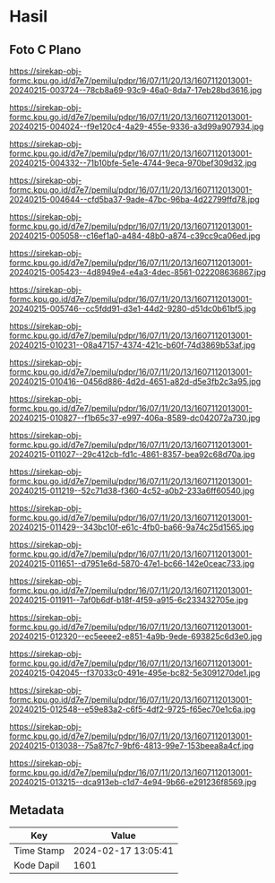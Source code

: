 # Hasil

## Foto C Plano

https://sirekap-obj-formc.kpu.go.id/d7e7/pemilu/pdpr/16/07/11/20/13/1607112013001-20240215-003724--78cb8a69-93c9-46a0-8da7-17eb28bd3616.jpg

https://sirekap-obj-formc.kpu.go.id/d7e7/pemilu/pdpr/16/07/11/20/13/1607112013001-20240215-004024--f9e120c4-4a29-455e-9336-a3d99a907934.jpg

https://sirekap-obj-formc.kpu.go.id/d7e7/pemilu/pdpr/16/07/11/20/13/1607112013001-20240215-004332--71b10bfe-5e1e-4744-9eca-970bef309d32.jpg

https://sirekap-obj-formc.kpu.go.id/d7e7/pemilu/pdpr/16/07/11/20/13/1607112013001-20240215-004644--cfd5ba37-9ade-47bc-96ba-4d22799ffd78.jpg

https://sirekap-obj-formc.kpu.go.id/d7e7/pemilu/pdpr/16/07/11/20/13/1607112013001-20240215-005058--c16ef1a0-a484-48b0-a874-c39cc9ca06ed.jpg

https://sirekap-obj-formc.kpu.go.id/d7e7/pemilu/pdpr/16/07/11/20/13/1607112013001-20240215-005423--4d8949e4-e4a3-4dec-8561-022208636867.jpg

https://sirekap-obj-formc.kpu.go.id/d7e7/pemilu/pdpr/16/07/11/20/13/1607112013001-20240215-005746--cc5fdd91-d3e1-44d2-9280-d51dc0b61bf5.jpg

https://sirekap-obj-formc.kpu.go.id/d7e7/pemilu/pdpr/16/07/11/20/13/1607112013001-20240215-010231--08a47157-4374-421c-b60f-74d3869b53af.jpg

https://sirekap-obj-formc.kpu.go.id/d7e7/pemilu/pdpr/16/07/11/20/13/1607112013001-20240215-010416--0456d886-4d2d-4651-a82d-d5e3fb2c3a95.jpg

https://sirekap-obj-formc.kpu.go.id/d7e7/pemilu/pdpr/16/07/11/20/13/1607112013001-20240215-010827--f1b65c37-e997-406a-8589-dc042072a730.jpg

https://sirekap-obj-formc.kpu.go.id/d7e7/pemilu/pdpr/16/07/11/20/13/1607112013001-20240215-011027--29c412cb-fd1c-4861-8357-bea92c68d70a.jpg

https://sirekap-obj-formc.kpu.go.id/d7e7/pemilu/pdpr/16/07/11/20/13/1607112013001-20240215-011219--52c71d38-f360-4c52-a0b2-233a6ff60540.jpg

https://sirekap-obj-formc.kpu.go.id/d7e7/pemilu/pdpr/16/07/11/20/13/1607112013001-20240215-011429--343bc10f-e61c-4fb0-ba66-9a74c25d1565.jpg

https://sirekap-obj-formc.kpu.go.id/d7e7/pemilu/pdpr/16/07/11/20/13/1607112013001-20240215-011651--d7951e6d-5870-47e1-bc66-142e0ceac733.jpg

https://sirekap-obj-formc.kpu.go.id/d7e7/pemilu/pdpr/16/07/11/20/13/1607112013001-20240215-011911--7af0b6df-b18f-4f59-a915-6c233432705e.jpg

https://sirekap-obj-formc.kpu.go.id/d7e7/pemilu/pdpr/16/07/11/20/13/1607112013001-20240215-012320--ec5eeee2-e851-4a9b-9ede-693825c6d3e0.jpg

https://sirekap-obj-formc.kpu.go.id/d7e7/pemilu/pdpr/16/07/11/20/13/1607112013001-20240215-042045--f37033c0-491e-495e-bc82-5e3091270de1.jpg

https://sirekap-obj-formc.kpu.go.id/d7e7/pemilu/pdpr/16/07/11/20/13/1607112013001-20240215-012548--e59e83a2-c6f5-4df2-9725-f65ec70e1c6a.jpg

https://sirekap-obj-formc.kpu.go.id/d7e7/pemilu/pdpr/16/07/11/20/13/1607112013001-20240215-013038--75a87fc7-9bf6-4813-99e7-153beea8a4cf.jpg

https://sirekap-obj-formc.kpu.go.id/d7e7/pemilu/pdpr/16/07/11/20/13/1607112013001-20240215-013215--dca913eb-c1d7-4e94-9b66-e291236f8569.jpg


## Metadata

| Key        | Value               |
| ---------- | ------------------- |
| Time Stamp | 2024-02-17 13:05:41 |
| Kode Dapil | 1601                |



